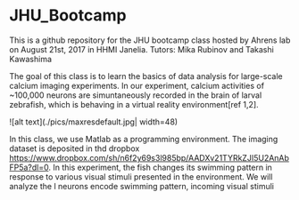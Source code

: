 # JHU_Bootcamp

This is a github repository for the JHU bootcamp class hosted by Ahrens lab on August 21st, 2017 in HHMI Janelia. 
Tutors: Mika Rubinov and Takashi Kawashima

The goal of this class is to learn the basics of data analysis for large-scale calcium imaging experiments. In our experiment, calcium activities of ~100,000 neurons are simuntaneously recorded in the brain of larval zebrafish, which is behaving in a virtual reality environment[ref 1,2]. 

![alt text](./pics/maxresdefault.jpg| width=48)



In this class, we use Matlab as a programming environment. The imaging dataset is deposited in thd dropbox https://www.dropbox.com/sh/n6f2y69s3l985bp/AADXv21TYRkZJI5U2AnAbFP5a?dl=0. In this experiment, the fish changes its swimming pattern in response to various visual stimuli presented in the environment. We will analyze the l neurons encode swimming pattern, incoming visual stimuli 

